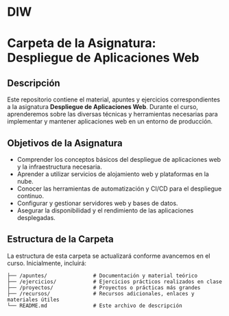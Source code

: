# DIW
# Carpeta de la Asignatura: Despliegue de Aplicaciones Web

## Descripción

Este repositorio contiene el material, apuntes y ejercicios correspondientes a la asignatura **Despliegue de Aplicaciones Web**. Durante el curso, aprenderemos sobre las diversas técnicas y herramientas necesarias para implementar y mantener aplicaciones web en un entorno de producción.

## Objetivos de la Asignatura

- Comprender los conceptos básicos del despliegue de aplicaciones web y la infraestructura necesaria.
- Aprender a utilizar servicios de alojamiento web y plataformas en la nube.
- Conocer las herramientas de automatización y CI/CD para el despliegue continuo.
- Configurar y gestionar servidores web y bases de datos.
- Asegurar la disponibilidad y el rendimiento de las aplicaciones desplegadas.

## Estructura de la Carpeta

La estructura de esta carpeta se actualizará conforme avancemos en el curso. Inicialmente, incluirá:

```plaintext
├── /apuntes/               # Documentación y material teórico
├── /ejercicios/            # Ejercicios prácticos realizados en clase
├── /proyectos/             # Proyectos o prácticas más grandes
├── /recursos/              # Recursos adicionales, enlaces y materiales útiles
└── README.md               # Este archivo de descripción

